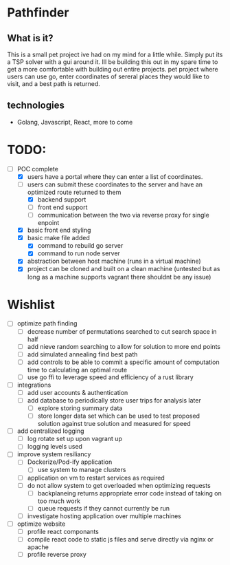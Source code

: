 # Pathfinder
## What is it?
This is a small pet project ive had on my mind for a little while. Simply put its a TSP solver with a gui around it. Ill be building this out in my spare time to get a more comfortable with building out entire projects. 
pet project where users can use go, enter coordinates of sereral places they would like to visit, and a best path is returned. 

## technologies
- Golang, Javascript, React, more to come

# TODO:
- [ ] POC complete
    - [x] users have a portal where they can enter a list of coordinates.
    - [ ] users can submit these coordinates to the server and have an optimized route returned to them
        - [x] backend support
        - [ ] front end support
        - [ ] communication between the two via reverse proxy for single enpoint
    - [x] basic front end styling
    - [x] basic make file added
        - [x] command to rebuild go server
        - [x] command to run node server 
    - [x] abstraction between host machine (runs in a virtual machine)
    - [x] project can be cloned and built on a clean machine (untested but as long as a machine supports vagrant there shouldnt be any issue)

# Wishlist
- [ ] optimize path finding
    - [ ] decrease number of permutations searched to cut search space in half
    - [ ] add nieve random searching to allow for solution to more end points
    - [ ] add simulated annealing find best path
    - [ ] add controls to be able to commit a specific amount of computation time to calculating an optimal route
    - [ ] use go ffi to leverage speed and efficiency of a rust library
- [ ] integrations
    - [ ] add user accounts & authentication
    - [ ] add database to periodically store user trips for analysis later
        - [ ] explore storing summary data
        - [ ] store longer data set which can be used to test proposed solution against true solution and measured for speed
- [ ] add centralized logging
    - [ ] log rotate set up upon vagrant up
    - [ ] logging levels used
- [ ] improve system resiliancy
    - [ ] Dockerize/Pod-ify application
        - [ ] use system to manage clusters
    - [ ] application on vm to restart services as required
    - [ ] do not allow system to get overloaded when optimizing requests
        - [ ] backplaneing returns appropriate error code instead of taking on too much work
        - [ ] queue requests if they cannot currently be run
    - [ ] investigate hosting application over multiple machines
- [ ] optimize website
    - [ ] profile react componants
    - [ ] compile react code to static js files and serve directly via nginx or apache
    - [ ] profile reverse proxy
